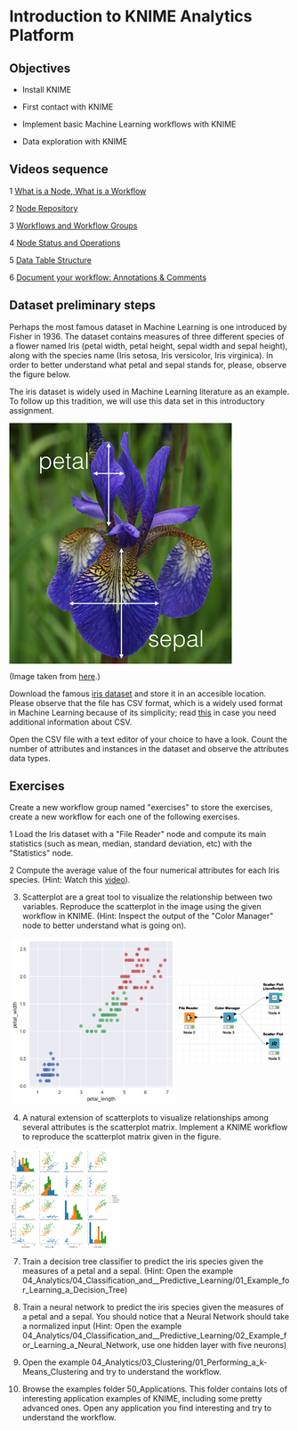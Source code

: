 # Introduction to KNIME Analytics Platform

## Objectives

* Install KNIME

* First contact with KNIME

* Implement basic Machine Learning workflows with KNIME

* Data exploration with KNIME

## Videos sequence

1 [What is a Node, What is a Workflow](https://www.knime.com/knime-introductory-course/chapter1/section2/what-is-a-node-what-is-a-workflow)

2 [Node Repository](https://www.knime.com/knime-introductory-course/chapter1/section2/node-repository)

3 [Workflows and Workflow Groups](https://www.knime.com/knime-introductory-course/chapter1/section3/workflows-and-workflow-groups)

4 [Node Status and Operations](https://www.knime.com/knime-introductory-course/chapter1/section3/node-status-and-operations)

5 [Data Table Structure](https://www.knime.com/knime-introductory-course/chapter1/section3/data-table-structure)

6 [Document your workflow: Annotations & Comments](https://www.knime.com/knime-introductory-course/chapter1/section3/document-your-workflow-annotations-and-comments)

## Dataset preliminary steps

Perhaps the most famous dataset in Machine Learning is one introduced by Fisher in 1936. The dataset contains measures of three different species of a flower named Iris (petal width, petal height, sepal width and sepal height), along with the species name (Iris setosa, Iris versicolor, Iris virginica). In order to better understand what petal and sepal stands for, please, observe the figure below. 

The iris dataset is widely used in Machine Learning literature as an example. To follow up this tradition, we will use this data set in this introductory assignment.

<img align="center" src="iris_petal_sepal.png" width="400">

(Image taken from [here](http://blog.kaggle.com/2015/04/22/scikit-learn-video-3-machine-learning-first-steps-with-the-iris-dataset/).)

Download the famous [iris dataset](iris.csv) and store it in an accesible location. Please observe that the file has CSV format, which is a widely used format in Machine Learning because of its simplicity; read [this](https://en.wikipedia.org/wiki/Comma-separated_values#Example) in case you need additional information about CSV.

Open the CSV file with a text editor of your choice to have a look. Count the number of attributes and instances in the dataset and observe the attributes data types.

## Exercises

Create a new workflow group named "exercises" to store the exercises, create a new workflow for each one of the following exercises.

1 Load the Iris dataset with a "File Reader" node and compute its main statistics (such as mean, median, standard deviation, etc) with the "Statistics" node.

2 Compute the average value of the four numerical attributes for each Iris species. (Hint: Watch this [video](https://www.youtube.com/watch?v=JQ-OWMt48ew)).

3. Scatterplot are a great tool to visualize the relationship between two variables. Reproduce the scatterplot in the image using the given workflow in KNIME. (Hint: Inspect the output of the "Color Manager" node to better understand what is going on).

<img align="center" src="scatter.png" width="300"><img align="center" src="scatterworkflow.png" width="200">

4. A natural extension of scatterplots to visualize relationships among several attributes is the scatterplot matrix. Implement a KNIME workflow to reproduce the scatterplot matrix given in the figure.

<img align="center" src="scattermatrix.png" width="200">

7. Train a decision tree classifier to predict the iris species given the measures of a petal and a sepal. (Hint: Open the example 04_Analytics/04_Classification_and__Predictive_Learning/01_Example_for_Learning_a_Decision_Tree)

8. Train a neural network to predict the iris species given the measures of a petal and a sepal. You should notice that a Neural Network should take a normalized input (Hint: Open the example 04_Analytics/04_Classification_and__Predictive_Learning/02_Example_for_Learning_a_Neural_Network, use one hidden layer with five neurons)

9. Open the example 04_Analytics/03_Clustering/01_Performing_a_k-Means_Clustering and try to understand the workflow.

10. Browse the examples folder 50_Applications. This folder contains lots of interesting application examples of KNIME, including some pretty advanced ones. Open any application you find interesting and try to understand the workflow.
